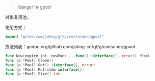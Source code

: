 >[danger] # gpool

对象复用池。

使用方式：
```go
import "gitee.com/johng/gf/g/container/gpool"
```

方法列表：godoc.org/github.com/johng-cn/gf/g/container/gpool

```go
func New(expire int, newFunc ...func() (interface{}, error)) *Pool
func (p *Pool) Close()
func (p *Pool) Get() (interface{}, error)
func (p *Pool) Put(item interface{})
func (p *Pool) Size() int
```